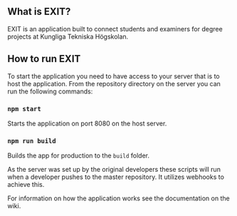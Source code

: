 ## What is EXIT?

EXIT is an application built to connect students and examiners for degree projects at Kungliga Tekniska Högskolan.  

## How to run EXIT

To start the application you need to have access to your server that is to host the application. From the repository directory on the server you can run the following commands:

### `npm start`

Starts the application on port 8080 on the host server. <br />

### `npm run build`

Builds the app for production to the `build` folder.<br />

As the server was set up by the original developers these scripts will run when a developer pushes to the master repository. It utilizes webhooks to achieve this. 

For information on how the application works see the documentation on the wiki. 

